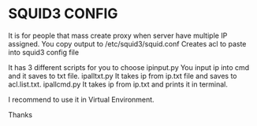 # SQUID3 CONFIG

It is for people that mass create proxy when server have multiple IP assigned.
You copy output to /etc/squid3/squid.conf
Creates acl to paste into squid3 config file 



It has 3 different scripts for you to choose 
ipinput.py You input ip into cmd and it saves to txt file.
ipalltxt.py It takes ip from ip.txt file and saves to acl.list.txt.
ipallcmd.py It takes ip from ip.txt and prints it in terminal.

I recommend to use it in Virtual Environment.


Thanks 

